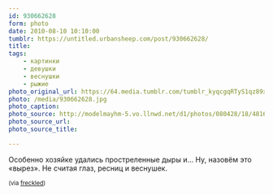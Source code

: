 ```yaml
---
id: 930662628
form: photo
date: 2010-08-10 10:10:00
tumblr: https://untitled.urbansheep.com/post/930662628/
title:
tags:
    - картинки
    - девушки
    - веснушки
    - рыжие
photo_original_url: https://64.media.tumblr.com/tumblr_kyqcgqRTyS1qz89xho1_640.jpg
photo: /media/930662628.jpg
photo_caption: 
photo_source: http://modelmayhm-5.vo.llnwd.net/d1/photos/080428/18/48164e8bdec2c.jpg
photo_source_url:
photo_source_title:

---
```


<p>Особенно хозяйке удались простреленные дыры и… Ну, назовём это «вырез». Не считая глаз, ресниц и веснушек.</p>

<p><small>(via <a href="http://freckled.tumblr.com/post/424988672" class="tumblr_blog">freckled</a>)</small></p>
